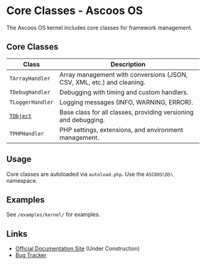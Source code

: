 # Core Classes - Ascoos OS

The Ascoos OS kernel includes core classes for framework management.

## Core Classes
| Class | Description |
|-------|-------------|
| `TArrayHandler` | Array management with conversions (JSON, CSV, XML, etc.) and cleaning. |
| `TDebugHandler` | Debugging with timing and custom handlers. |
| `TLoggerHandler` | Logging messages (INFO, WARNING, ERROR). |
| [`TObject`](/docs/kernel/core/TObject/README.md) | Base class for all classes, providing versioning and debugging. |
| `TPHPHandler` | PHP settings, extensions, and environment management. |

## Usage
Core classes are autoloaded via `autoload.php`. Use the `ASCOOS\OS\` namespace.

## Examples
See `/examples/kernel/` for examples.

## Links
- [Official Documentation Site](https://docs.ascoos.com) (Under Construction)
- [Bug Tracker](https://issues.ascoos.com)